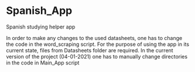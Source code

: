 # Spanish_App
Spanish studying helper app


In order to make any changes to the used datasheets, one has to change the code in the word_scraping script.
For the purpose of using the app in its current state, files from Datasheets folder are required. 
In the current version of the project (04-01-2021) one has to manually change directories in the code in Main_App script
